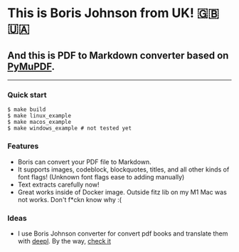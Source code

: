 # This is Boris Johnson from UK! 🇬🇧 🇺🇦
## And this is PDF to Markdown converter based on [PyMuPDF](https://pymupdf.readthedocs.io/en/latest/intro.html).
---

### Quick start
```
$ make build
$ make linux_example
$ make macos_example
$ make windows_example # not tested yet
```
### Features
- Boris can convert your PDF file to Markdown.
- It supports images, codeblock, blockquotes, titles, and all other kinds of font flags! (Unknown font flags ease to adding manually)
- Text extracts carefully now!
- Great works inside of Docker image. Outside fitz lib on my M1 Mac was not works. Don't f*ckn know why :(

### Ideas
- I use Boris Johnson converter for convert pdf books and translate them with [deepl](http://deepl.com).
  By the way, [check it](https://github.com/codefather-labs/deepl-translator-pyppeteer)